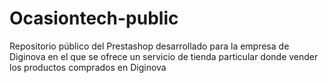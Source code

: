 # Ocasiontech-public
Repositorio público del Prestashop desarrollado para la empresa de Diginova en el que se ofrece un servicio de tienda particular donde vender los productos comprados en Diginova

